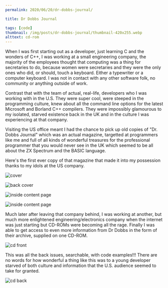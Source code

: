 ```yaml
---
permalink: 2020/06/20/dr-dobbs-journal/

title: Dr Dobbs Journal

tags: [code]
thumbnail: /img/posts/dr-dobbs-journal/thumbnail-420x255.webp
alttext: cd-rom
---
```


When I was first starting out as a developer, just learning C and the wonders of C++, I was working at a small engineering company, the majority of the employees
thought that computing was a thing for secretaries to do, because women were secretaries and they were the only ones who did, or should, touch a keyboard. Either a
typewriter or a computer keyboard. I was not in contact with any other software folk, no community or anything outside of work.

Contrast that with the team of actual, real-life, developers who I was working with in the U.S. They were super cool, were steeped in the programming culture, knew
about all the command line options for the latest Microsoft and Borland C++ compilers. They were impossibly glamourous to my isolated, starved existence back in the UK and
in the culture I was experiencing at that company.

Visiting the US office meant I had the chance to pick up old copies of "Dr. Dobbs Journal" which was an actual magazine, targetted at programmers like me and full of
all kinds of wonderful treasures for the professional programmer that you would never see in the UK which seemed to be all about the ZX Spectrum and the BASIC language.

Here's the first ever copy of that magazine that made it into my possession thanks to my idols at the US company.

![cover](/img/posts/dr-dobbs-journal/dr-dobbs-cover.webp)

![back cover](/img/posts/dr-dobbs-journal/dr-dobbs-back.webp)

![inside content page](/img/posts/dr-dobbs-journal/contents-left.webp)

![inside content page](/img/posts/dr-dobbs-journal/contents-right.webp)

Much later after leaving that company behind, I was working at another, but much more enlightened engineering/electronics company when the internet was just starting but
CD-ROMs were becoming all the rage. Finally I was able to get access to even more information from Dr Dobbs in the form of their archive, supplied on one CD-ROM.

![cd front](/img/posts/dr-dobbs-journal/cd-front.webp)

This was all the back issues, searchable, with code examples!!! There are no words for how wonderful a thing like this was to a young developer starved of both culture and
information that the U.S. audience seemed to take for granted.

![cd back](/img/posts/dr-dobbs-journal/cd-back.webp)
